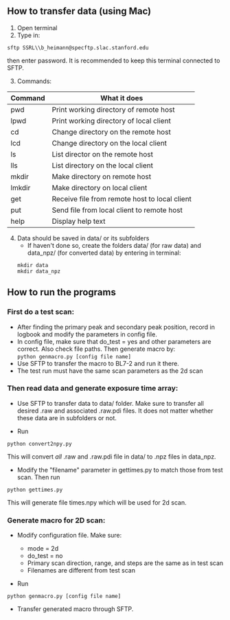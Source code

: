 ## How to transfer data (using Mac)
1. Open terminal
2. Type in:    

`sftp SSRL\\b_heimann@specftp.slac.stanford.edu`   

then enter password. It is recommended to keep this terminal connected
to SFTP.
   
3. Commands: 

Command | What it does
------- | --------
 pwd    | Print working directory of remote host    
 lpwd   | Print working directory of local client    
 cd     | Change directory on the remote host    
 lcd    | Change directory on the local client    
 ls     | List director on the remote host    
 lls    | List directory on the local client    
 mkdir  | Make directory on remote host    
 lmkdir | Make directory on local client    
 get    | Receive file from remote host to local client    
 put    | Send file from local client to remote host    
 help   | Display help text    

4. Data should be saved in data/ or its subfolders 
    * If haven't done so, create the folders data/ (for raw data)
    and data\_npz/ (for converted data) by entering in terminal:   
    ```
    mkdir data
    mkdir data_npz
    ```


## How to run the programs
### First do a test scan:
* After finding the primary peak and secondary peak position,
record in logbook and modify the parameters in config file.     
* In config file, make sure that do\_test = yes and other parameters
are correct. Also check file paths. Then generate macro by:   
`python genmacro.py [config file name]`  
* Use SFTP to transfer the macro to BL7-2 and run it there.  
* The test run must have the same scan parameters as the 2d scan

### Then read data and generate exposure time array:
* Use SFTP to transfer data to data/ folder. Make sure to transfer
all desired .raw and associated .raw.pdi files. It does not matter
whether these data are in subfolders or not.

* Run

`python convert2npy.py` 

This will convert *all* .raw and .raw.pdi file in data/ to .npz files
in data\_npz.

* Modify the "filename" parameter in gettimes.py to match those from
test scan. Then run  

`python gettimes.py`

This will generate file times.npy which will be used for 2d scan.


### Generate macro for 2D scan:
* Modify configuration file. Make sure:   
    * mode = 2d
    * do\_test = no
    * Primary scan direction, range, and steps are the same as in 
      test scan
    * Filenames are different from test scan

* Run

`python genmacro.py [config file name]`

* Transfer generated macro through SFTP.
